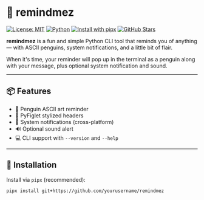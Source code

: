 # 🐧 remindmez

[![License: MIT](https://img.shields.io/badge/License-MIT-yellow.svg)](LICENSE)
[![Python](https://img.shields.io/badge/Python-3.8%2B-blue.svg)](https://www.python.org/downloads/)
[![Install with pipx](https://img.shields.io/badge/Install%20with-pipx-blue?logo=pip)](https://github.com/Penguin-Dev93/remindmez)
[![GitHub Stars](https://img.shields.io/github/stars/Penguin-Dev93/remindmez?style=social)](https://github.com/Penguin-Dev93/remindmez/stargazers)

**remindmez** is a fun and simple Python CLI tool that reminds you of anything — with ASCII penguins, system notifications, and a little bit of flair.

When it's time, your reminder will pop up in the terminal as a penguin along with your message, plus optional system notification and sound.

---

## 📦 Features

- 🐧 Penguin ASCII art reminder
- 🎨 PyFiglet stylized headers
- 🔔 System notifications (cross-platform)
- 🔊 Optional sound alert
- 💻 CLI support with `--version` and `--help`

---

## 🚀 Installation

Install via `pipx` (recommended):

```bash
pipx install git+https://github.com/yourusername/remindmez
